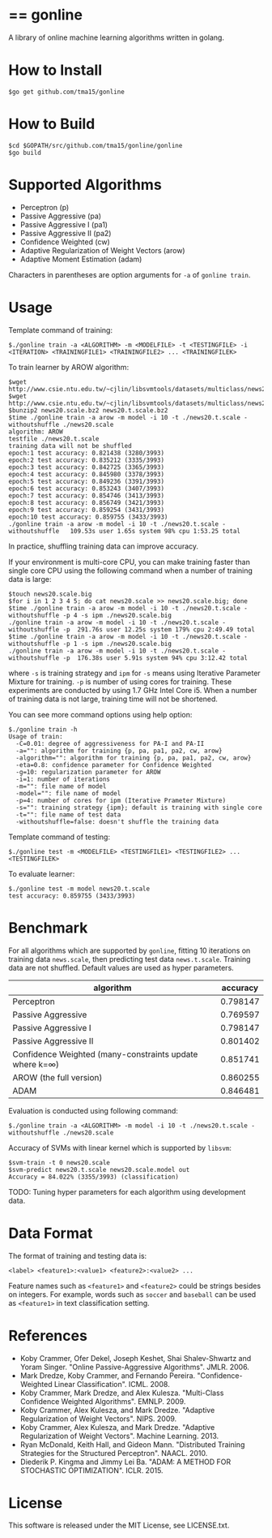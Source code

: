 ==
gonline
==
A library of online machine learning algorithms written in golang.

How to Install
==
```
$go get github.com/tma15/gonline
```

How to Build
==
```
$cd $GOPATH/src/github.com/tma15/gonline/gonline
$go build
```

Supported Algorithms
==
- Perceptron (p)
- Passive Aggressive (pa)
- Passive Aggressive I (pa1)
- Passive Aggressive II (pa2)
- Confidence Weighted (cw)
- Adaptive Regularization of Weight Vectors (arow)
- Adaptive Moment Estimation (adam)

Characters in parentheses are option arguments for `-a` of `gonline train`.


Usage
==
Template command of training:
```
$./gonline train -a <ALGORITHM> -m <MODELFILE> -t <TESTINGFILE> -i <ITERATION> <TRAININGFILE1> <TRAININGFILE2> ... <TRAININGFILEK>
```

To train learner by AROW algorithm:
```
$wget http://www.csie.ntu.edu.tw/~cjlin/libsvmtools/datasets/multiclass/news20.scale.bz2
$wget http://www.csie.ntu.edu.tw/~cjlin/libsvmtools/datasets/multiclass/news20.t.scale.bz2
$bunzip2 news20.scale.bz2 news20.t.scale.bz2
$time ./gonline train -a arow -m model -i 10 -t ./news20.t.scale -withoutshuffle ./news20.scale
algorithm: AROW
testfile ./news20.t.scale
training data will not be shuffled
epoch:1 test accuracy: 0.821438 (3280/3993)
epoch:2 test accuracy: 0.835212 (3335/3993)
epoch:3 test accuracy: 0.842725 (3365/3993)
epoch:4 test accuracy: 0.845980 (3378/3993)
epoch:5 test accuracy: 0.849236 (3391/3993)
epoch:6 test accuracy: 0.853243 (3407/3993)
epoch:7 test accuracy: 0.854746 (3413/3993)
epoch:8 test accuracy: 0.856749 (3421/3993)
epoch:9 test accuracy: 0.859254 (3431/3993)
epoch:10 test accuracy: 0.859755 (3433/3993)
./gonline train -a arow -m model -i 10 -t ./news20.t.scale -withoutshuffle   109.53s user 1.65s system 98% cpu 1:53.25 total
```

In practice, shuffling training data can improve accuracy.

If your environment is multi-core CPU, you can make training faster than single core CPU using the following command when a number of training data is large:
```
$touch news20.scale.big
$for i in 1 2 3 4 5; do cat news20.scale >> news20.scale.big; done
$time ./gonline train -a arow -m model -i 10 -t ./news20.t.scale -withoutshuffle -p 4 -s ipm ./news20.scale.big
./gonline train -a arow -m model -i 10 -t ./news20.t.scale -withoutshuffle -p  291.76s user 12.25s system 179% cpu 2:49.49 total
$time ./gonline train -a arow -m model -i 10 -t ./news20.t.scale -withoutshuffle -p 1 -s ipm ./news20.scale.big
./gonline train -a arow -m model -i 10 -t ./news20.t.scale -withoutshuffle -p  176.38s user 5.91s system 94% cpu 3:12.42 total
```

where `-s` is training strategy and `ipm` for `-s` means using Iterative Parameter Mixture for training. `-p` is number of using cores for training. These experiments are conducted by using 1.7 GHz Intel Core i5. When a number of training data is not large, training time will not be shortened.

You can see more command options using help option:

```
$./gonline train -h
Usage of train:
  -C=0.01: degree of aggressiveness for PA-I and PA-II
  -a="": algorithm for training {p, pa, pa1, pa2, cw, arow}
  -algorithm="": algorithm for training {p, pa, pa1, pa2, cw, arow}
  -eta=0.8: confidence parameter for Confidence Weighted
  -g=10: regularization parameter for AROW
  -i=1: number of iterations
  -m="": file name of model
  -model="": file name of model
  -p=4: number of cores for ipm (Iterative Prameter Mixture)
  -s="": training strategy {ipm}; default is training with single core
  -t="": file name of test data
  -withoutshuffle=false: doesn't shuffle the training data
```

Template command of testing:
```
$./gonline test -m <MODELFILE> <TESTINGFILE1> <TESTINGFILE2> ... <TESTINGFILEK>
```

To evaluate learner:

```
$./gonline test -m model news20.t.scale
test accuracy: 0.859755 (3433/3993)
```

Benchmark
==
For all algorithms which are supported by `gonline`, fitting 10 iterations on training data `news.scale`, then predicting test data `news.t.scale`. Training data are not shuffled. Default values are used as hyper parameters.

|algorithm|accuracy|
|---------|--------|
|Perceptron|0.798147|
|Passive Aggressive|0.769597|
|Passive Aggressive I|0.798147|
|Passive Aggressive II|0.801402|
|Confidence Weighted (many-constraints update where k=∞)|0.851741|
|AROW (the full version)|0.860255|
|ADAM|0.846481|


Evaluation is conducted using following command:
```
$./gonline train -a <ALGORITHM> -m model -i 10 -t ./news20.t.scale -withoutshuffle ./news20.scale
```

Accuracy of SVMs with linear kernel which is supported by `libsvm`:
```
$svm-train -t 0 news20.scale
$svm-predict news20.t.scale news20.scale.model out
Accuracy = 84.022% (3355/3993) (classification)
```

TODO: Tuning hyper parameters for each algorithm using development data.

Data Format
==
The format of training and testing data is:

```
<label> <feature1>:<value1> <feature2>:<value2> ...
```

Feature names such as `<feature1>` and `<feature2>` could be strings besides on integers. For example, words such as `soccer` and `baseball` can be used as `<feature1>` in text classification setting.

References
==
- Koby Crammer, Ofer Dekel, Joseph Keshet, Shai Shalev-Shwartz and Yoram Singer. "Online Passive-Aggressive Algorithms". JMLR. 2006.
- Mark Dredze, Koby Crammer, and Fernando Pereira. "Confidence-Weighted Linear Classification". ICML. 2008.
- Koby Crammer, Mark Dredze, and Alex Kulesza. "Multi-Class Confidence Weighted Algorithms". EMNLP. 2009.
- Koby Crammer, Alex Kulesza, and Mark Dredze. "Adaptive Regularization of Weight Vectors". NIPS. 2009.
- Koby Crammer, Alex Kulesza, and Mark Dredze. "Adaptive Regularization of Weight Vectors". Machine Learning. 2013.
- Ryan McDonald, Keith Hall, and Gideon Mann. "Distributed Training Strategies for the Structured Perceptron". NAACL. 2010.
- Diederik P. Kingma and Jimmy Lei Ba. "ADAM: A METHOD FOR STOCHASTIC OPTIMIZATION". ICLR. 2015.

License
==
This software is released under the MIT License, see LICENSE.txt.
